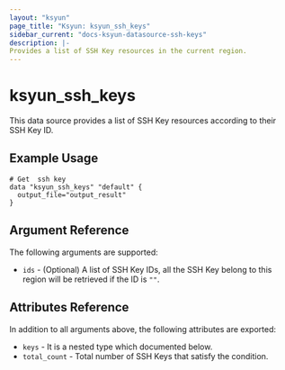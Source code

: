 ```yaml
---
layout: "ksyun"
page_title: "Ksyun: ksyun_ssh_keys"
sidebar_current: "docs-ksyun-datasource-ssh-keys"
description: |-
Provides a list of SSH Key resources in the current region.
---
```


# ksyun_ssh_keys

This data source provides a list of SSH Key resources according to their SSH Key ID.

## Example Usage

```hcl
# Get  ssh key
data "ksyun_ssh_keys" "default" {
  output_file="output_result"
}

```

## Argument Reference

The following arguments are supported:

* `ids` - (Optional)  A list of SSH Key IDs, all the SSH Key belong to this region will be retrieved if the ID is `""`.

## Attributes Reference

In addition to all arguments above, the following attributes are exported:

* `keys` - It is a nested type which documented below.
* `total_count` - Total number of SSH Keys that satisfy the condition.

